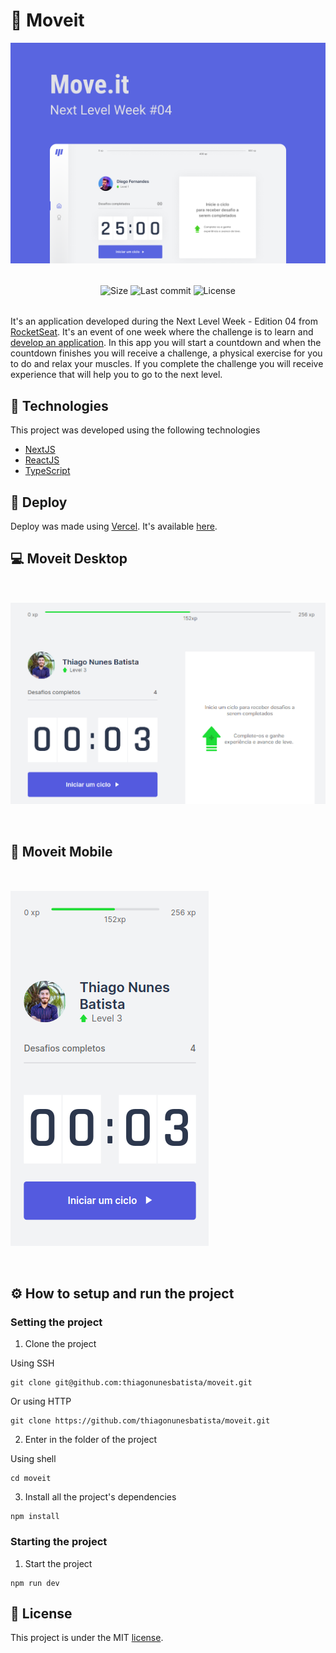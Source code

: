 # 🎯 Moveit

<img src="https://raw.githubusercontent.com/thiagonunesbatista/moveit/main/github-assets/moveit-cover.png" />

<p align="center" style="margin: 32px 0">
 <img alt="Size" src="https://img.shields.io/github/repo-size/thiagonunesbatista/moveit?color=2567C2">

  <img alt="Last commit" src="https://img.shields.io/github/last-commit/thiagonunesbatista/moveit?color=2567C2">

  <img alt="License" src="https://img.shields.io/badge/license-MIT-2567C2">
</p>

It's an application developed during the Next Level Week - Edition 04 from [RocketSeat](https://rocketseat.com.br/). It's an event of one week where the challenge is to learn and [develop an application](https://www.figma.com/file/27Uy5iONgvh5dvLBRtRVNO/Move.it-1.0-Thiago-Nunes-Batista-Copy). In this app you will start a countdown and when the countdown finishes you will receive a challenge, a physical exercise for you to do and relax your muscles. If you complete the challenge you will receive experience that will help you to go to the next level.

## 👷 Technologies

This project was developed using the following technologies

- [NextJS](https://nextjs.org/)
- [ReactJS](https://reactjs.org/)
- [TypeScript](https://www.typescriptlang.org/)

## 🔗 Deploy

Deploy was made using [Vercel](https://vercel.com/). It's available [here](https://moveit-thiago-nunes-batista.vercel.app).

## 💻 Moveit Desktop

<img alt="Moveit desktop"  src="https://raw.githubusercontent.com/thiagonunesbatista/moveit/main/github-assets/moveit-desktop.png" style="margin: 32px 0"  />

## 📱 Moveit Mobile

<img alt="Moveit mobile"  src="https://raw.githubusercontent.com/thiagonunesbatista/moveit/main/github-assets/moveit-mobile.png" style="margin: 32px 0" />

## ⚙️ How to setup and run the project

### Setting the project

1. Clone the project

Using SSH

```shell
git clone git@github.com:thiagonunesbatista/moveit.git
```

Or using HTTP

```shell
git clone https://github.com/thiagonunesbatista/moveit.git
```

2. Enter in the folder of the project

Using shell

```shell
cd moveit
```

3. Install all the project's dependencies

```shell
npm install
```

### Starting the project

1. Start the project

```shell
npm run dev
```

## 📝 License

This project is under the MIT [license](https://github.com/thiagonunesbatista/moveit/blob/main/LICENSE).
